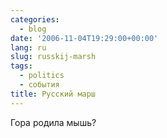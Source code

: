 ```yaml
---
categories:
  - blog
date: '2006-11-04T19:29:00+00:00'
lang: ru
slug: russkij-marsh
tags:
  - politics
  - события
title: Русский марш
---
```




Гора родила мышь?